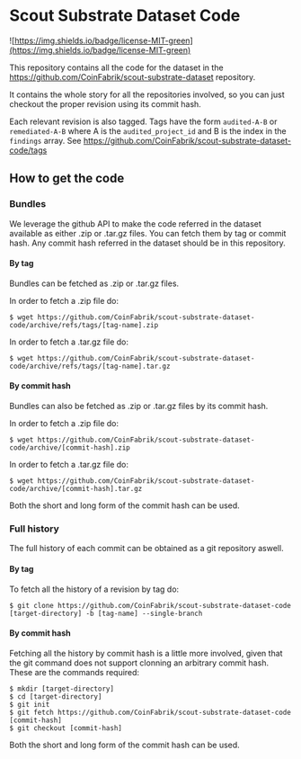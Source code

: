# Scout Substrate Dataset Code

![https://img.shields.io/badge/license-MIT-green](https://img.shields.io/badge/license-MIT-green)

This repository contains all the code for the dataset in the https://github.com/CoinFabrik/scout-substrate-dataset repository.

It contains the whole story for all the repositories involved, so you can just checkout the proper revision using its commit hash.

Each relevant revision is also tagged. Tags have the form `audited-A-B` or `remediated-A-B` where A is the `audited_project_id` and B is the index in the `findings` array. See https://github.com/CoinFabrik/scout-substrate-dataset-code/tags

## How to get the code

### Bundles

We leverage the github API to make the code referred in the dataset available as either .zip or .tar.gz files. You can fetch them by tag or commit hash. Any commit hash referred in the dataset should be in this repository.

#### By tag

Bundles can be fetched as .zip or .tar.gz files.

In order to fetch a .zip file do:
```
$ wget https://github.com/CoinFabrik/scout-substrate-dataset-code/archive/refs/tags/[tag-name].zip
```

In order to fetch a .tar.gz file do:
```
$ wget https://github.com/CoinFabrik/scout-substrate-dataset-code/archive/refs/tags/[tag-name].tar.gz
```

#### By commit hash

Bundles can also be fetched as .zip or .tar.gz files by its commit hash.

In order to fetch a .zip file do:

```
$ wget https://github.com/CoinFabrik/scout-substrate-dataset-code/archive/[commit-hash].zip
```

In order to fetch a .tar.gz file do:

```
$ wget https://github.com/CoinFabrik/scout-substrate-dataset-code/archive/[commit-hash].tar.gz
```

Both the short and long form of the commit hash can be used.

### Full history

The full history of each commit can be obtained as a git repository aswell.

#### By tag

To fetch all the history of a revision by tag do:

```
$ git clone https://github.com/CoinFabrik/scout-substrate-dataset-code [target-directory] -b [tag-name] --single-branch
```
#### By commit hash

Fetching all the history by commit hash is a little more involved, given that the git command does not support clonning an arbitrary commit hash. These are the commands required:
```
$ mkdir [target-directory]
$ cd [target-directory]
$ git init
$ git fetch https://github.com/CoinFabrik/scout-substrate-dataset-code [commit-hash]
$ git checkout [commit-hash]
```

Both the short and long form of the commit hash can be used.
